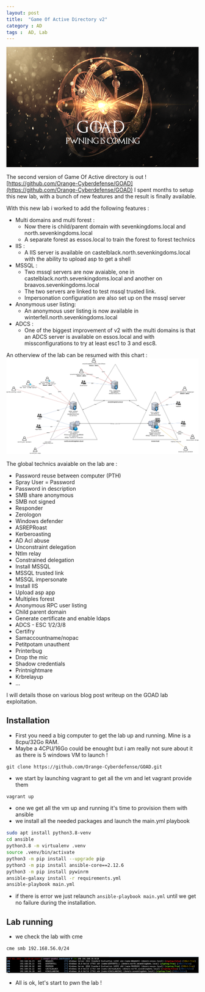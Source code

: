 ```yaml
---
layout: post
title:  "Game Of Active Directory v2"
category : AD
tags :  AD, Lab
---
```


![goad_logo](/assets/blog/GOAD/GOAD.png)

The second version of Game Of Active directory is out ! [https://github.com/Orange-Cyberdefense/GOAD](https://github.com/Orange-Cyberdefense/GOAD)
I spent months to setup this new lab, with a bunch of new features and the result is finally available.

With this new lab i worked to add the following features :
- Multi domains and multi forest :
    - Now there is child/parent domain with sevenkingdoms.local and north.sevenkingdoms.local
    - A separate forest as essos.local to train the forest to forest technics
- IIS :
    - A IIS server is available on castelblack.north.sevenkingdoms.local with the ability to upload asp to get a shell
- MSSQL :
    - Two mssql servers are now avaiable, one in castelblack.north.sevenkingdoms.local and another on braavos.sevenkingdoms.local
    - The two servers are linked to test mssql trusted link.
    - Impersonation configuration are also set up on the mssql server
- Anonymous user listing:
    - An anonymous user listing is now available in winterfell.north.sevenkingdoms.local
- ADCS :
    - One of the biggest improvement of v2 with the multi domains is that an ADCS server is available on essos.local and with missconfigurations to try at least esc1 to 3 and esc8.

An otherview of the lab can be resumed with this chart :
![overview](/assets/blog/GOAD/v2_overview.png)

The global technics avaiable on the lab are :
- Password reuse between computer (PTH)
- Spray User = Password
- Password in description
- SMB share anonymous
- SMB not signed
- Responder
- Zerologon
- Windows defender
- ASREPRoast
- Kerberoasting
- AD Acl abuse 
- Unconstraint delegation
- Ntlm relay
- Constrained delegation
- Install MSSQL
- MSSQL trusted link
- MSSQL impersonate
- Install IIS
- Upload asp app
- Multiples forest
- Anonymous RPC user listing
- Child parent domain
- Generate certificate and enable ldaps
- ADCS - ESC 1/2/3/8
- Certifry
- Samaccountname/nopac
- Petitpotam unauthent
- Printerbug
- Drop the mic
- Shadow credentials
- Printnightmare
- Krbrelayup
- ...

I will details those on various blog post writeup on the GOAD lab exploitation.

## Installation
- First you need a big computer to get the lab up and running. Mine is a 8cpu/32Go RAM.
- Maybe a 4CPU/16Go could be enought but i am really not sure about it as there is 5 windows VM to launch !

```
git clone https://github.com/Orange-Cyberdefense/GOAD.git
```

- we start by launching vagrant to get all the vm and let vagrant provide them 
```bash
vagrant up
```

- one we get all the vm up and running it's time to provision them with ansible
- we install all the needed packages and launch the main.yml playbook

```bash
sudo apt install python3.8-venv
cd ansible
python3.8 -m virtualenv .venv
source .venv/bin/activate
python3 -m pip install --upgrade pip
python3 -m pip install ansible-core==2.12.6
python3 -m pip install pywinrm
ansible-galaxy install -r requirements.yml
ansible-playbook main.yml
```

- if there is error we just relaunch `ansible-playbook main.yml` until we get no failure during the installation.

## Lab running

- we check the lab with cme
```bash
cme smb 192.168.56.0/24
```

![cme](/assets/blog/GOAD/cme.png)

- All is ok, let's start to pwn the lab !
